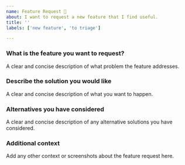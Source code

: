 ```yaml
---
name: Feature Request 🎉
about: I want to request a new feature that I find useful.
title: ''
labels: ['new feature', 'to triage']

---
```

### What is the feature you want to request?

A clear and concise description of what problem the feature addresses.

### Describe the solution you would like

A clear and concise description of what you want to happen.

### Alternatives you have considered

A clear and concise description of any alternative solutions you have considered.

### Additional context

Add any other context or screenshots about the feature request here.
